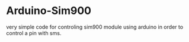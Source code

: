 # Arduino-Sim900
very simple code for controling sim900 module using arduino in order to control a pin with sms.
